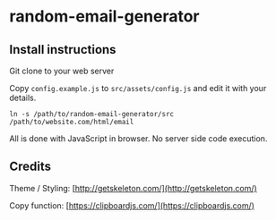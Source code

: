 # random-email-generator

## Install instructions

Git clone to your web server

Copy `config.example.js` to `src/assets/config.js` and edit it with your details.

`ln -s /path/to/random-email-generator/src /path/to/website.com/html/email`

All is done with JavaScript in browser. No server side code execution.

## Credits

Theme / Styling: [http://getskeleton.com/](http://getskeleton.com/)

Copy function: [https://clipboardjs.com/](https://clipboardjs.com/)

